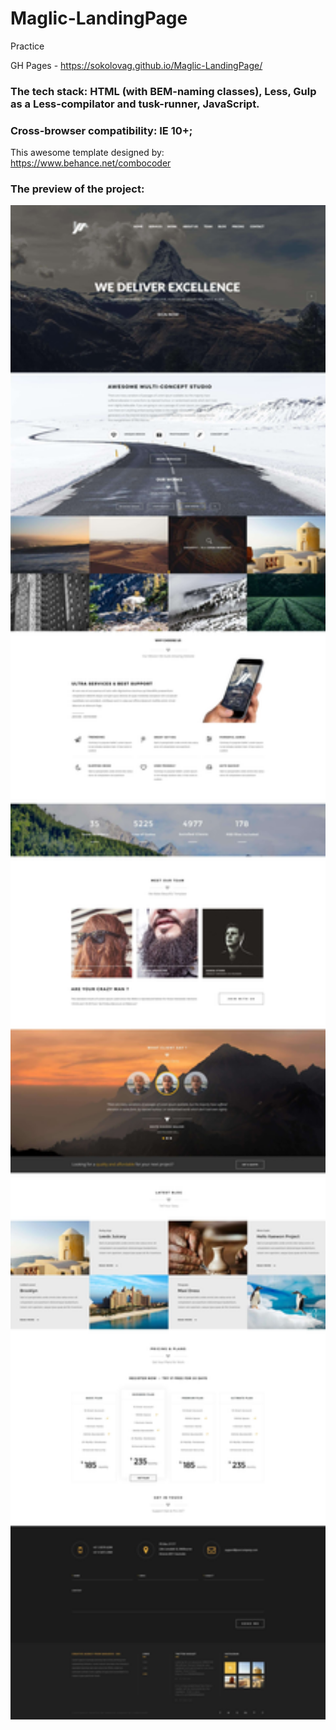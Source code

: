 # Maglic-LandingPage
Practice

GH Pages - https://sokolovag.github.io/Maglic-LandingPage/

### The tech stack: HTML (with BEM-naming classes), Less, Gulp as a Less-compilator and tusk-runner, JavaScript.
### Cross-browser compatibility: IE 10+;

This awesome template designed by: https://www.behance.net/combocoder

### The preview of the project:

<img width="769" alt="" src="img/maglic_preview.jpg">
